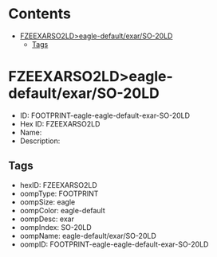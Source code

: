 



Contents
========

* [FZEEXARSO2LD>eagle-default/exar/SO-20LD](#fzeexarso2ldeagle-defaultexarso-20ld)
	* [Tags](#tags)

# FZEEXARSO2LD>eagle-default/exar/SO-20LD

- ID: FOOTPRINT-eagle-eagle-default-exar-SO-20LD
- Hex ID: FZEEXARSO2LD
- Name: 
- Description: 

## Tags

- hexID: FZEEXARSO2LD
- oompType: FOOTPRINT
- oompSize: eagle
- oompColor: eagle-default
- oompDesc: exar
- oompIndex: SO-20LD
- oompName: eagle-default/exar/SO-20LD
- oompID: FOOTPRINT-eagle-eagle-default-exar-SO-20LD
